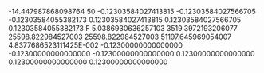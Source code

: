   -14.447987868098764               50 -0.12303584027413815      -0.12303584027566705      -0.12303584055382173       0.12303584027413815       0.12303584027566705       0.12303584055382173      F
   5.0386930636257103        3519.3972193206077        25598.822984527003        25598.822984527003        51197.645969054007        4.8377686523111425E-002 -0.12300000000000000      -0.12300000000000000      -0.12300000000000000       0.12300000000000000       0.12300000000000000       0.12300000000000000     
